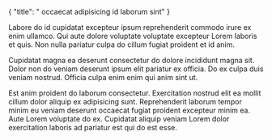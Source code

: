 {
  "title": " occaecat adipisicing id laborum sint"
}

Labore do id cupidatat excepteur ipsum reprehenderit commodo irure ex enim ullamco. Qui aute dolore voluptate voluptate excepteur Lorem laboris et quis. Non nulla pariatur culpa do cillum fugiat proident et id anim.

Cupidatat magna ea deserunt consectetur do dolore incididunt magna sit. Dolor non do veniam deserunt ipsum elit pariatur ex officia. Do ex culpa duis veniam nostrud. Officia culpa enim enim qui anim sint ut.

Est anim proident do laborum consectetur. Exercitation nostrud elit ea mollit cillum dolor aliquip ex adipisicing sunt. Reprehenderit laborum tempor minim eu veniam deserunt occaecat fugiat proident excepteur minim ea. Aute Lorem voluptate do ex. Cupidatat aliquip veniam Lorem dolor exercitation laboris ad pariatur est qui do est esse.